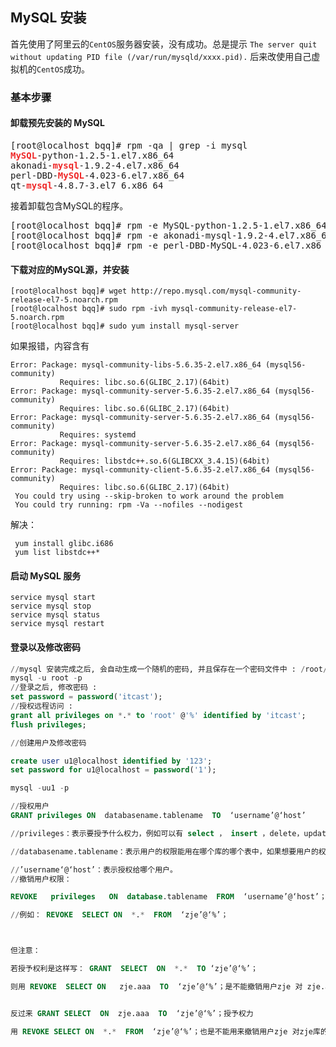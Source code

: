 ## MySQL 安装
首先使用了阿里云的`CentOS`服务器安装，没有成功。总是提示 `The server quit without updating PID file (/var/run/mysqld/xxxx.pid).`
后来改使用自己虚拟机的`CentOS`成功。
### 基本步骤
#### 卸载预先安装的 MySQL
<pre>[root@localhost bqq]# rpm -qa | grep -i mysql
<font color="#EF2929"><b>MySQL</b></font>-python-1.2.5-1.el7.x86_64
akonadi-<font color="#EF2929"><b>mysql</b></font>-1.9.2-4.el7.x86_64
perl-DBD-<font color="#EF2929"><b>MySQL</b></font>-4.023-6.el7.x86_64
qt-<font color="#EF2929"><b>mysql</b></font>-4.8.7-3.el7_6.x86_64
</pre>

接着卸载包含MySQL的程序。
<pre>[root@localhost bqq]# rpm -e MySQL-python-1.2.5-1.el7.x86_64
[root@localhost bqq]# rpm -e akonadi-mysql-1.9.2-4.el7.x86_64
[root@localhost bqq]# rpm -e perl-DBD-MySQL-4.023-6.el7.x86_64
</pre>

#### 下载对应的MySQL源，并安装
```shell
[root@localhost bqq]# wget http://repo.mysql.com/mysql-community-release-el7-5.noarch.rpm
[root@localhost bqq]# sudo rpm -ivh mysql-community-release-el7-5.noarch.rpm
[root@localhost bqq]# sudo yum install mysql-server
```
如果报错，内容含有
``` shell
Error: Package: mysql-community-libs-5.6.35-2.el7.x86_64 (mysql56-community)
           Requires: libc.so.6(GLIBC_2.17)(64bit)
Error: Package: mysql-community-server-5.6.35-2.el7.x86_64 (mysql56-community)
           Requires: libc.so.6(GLIBC_2.17)(64bit)
Error: Package: mysql-community-server-5.6.35-2.el7.x86_64 (mysql56-community)
           Requires: systemd
Error: Package: mysql-community-server-5.6.35-2.el7.x86_64 (mysql56-community)
           Requires: libstdc++.so.6(GLIBCXX_3.4.15)(64bit)
Error: Package: mysql-community-client-5.6.35-2.el7.x86_64 (mysql56-community)
           Requires: libc.so.6(GLIBC_2.17)(64bit)
 You could try using --skip-broken to work around the problem
 You could try running: rpm -Va --nofiles --nodigest
```

解决：
``` shell
 yum install glibc.i686
 yum list libstdc++*
```
#### 启动 MySQL 服务
``` shell
service mysql start
service mysql stop
service mysql status
service mysql restart
```
#### 登录以及修改密码
``` sql
//mysql 安装完成之后, 会自动生成一个随机的密码, 并且保存在一个密码文件中 : /root/.mysql_secret
mysql -u root -p
//登录之后, 修改密码 :
set password = password('itcast');
//授权远程访问 :
grant all privileges on *.* to 'root' @'%' identified by 'itcast';
flush privileges;
```

```sql
//创建用户及修改密码

create user u1@localhost identified by '123';
set password for u1@localhost = password('1');

mysql -uu1 -p
```

```sql
//授权用户
GRANT privileges ON  databasename.tablename  TO  ‘username’@‘host’

//privileges：表示要授予什么权力，例如可以有 select ， insert ，delete，update等，如果要授予全部权力，则填 ALL

//databasename.tablename：表示用户的权限能用在哪个库的哪个表中，如果想要用户的权限很作用于所有的数据库所有的表，则填 *.*，*是一个通配符，表示全部。

//’username‘@‘host’：表示授权给哪个用户。
//撤销用户权限：

REVOKE   privileges   ON  database.tablename  FROM  ‘username’@‘host’；

//例如： REVOKE  SELECT ON  *.*  FROM  ‘zje’@‘%’；



但注意：

若授予权利是这样写： GRANT  SELECT  ON  *.*  TO ‘zje’@‘%’；

则用 REVOKE  SELECT ON   zje.aaa  TO  ‘zje’@‘%’；是不能撤销用户zje 对 zje.aaa 中的SELECT 权利的。


反过来 GRANT SELECT  ON  zje.aaa  TO  ‘zje’@‘%’；授予权力

用 REVOKE SELECT ON  *.*  FROM  ‘zje’@‘%’；也是不能用来撤销用户zje 对zje库的aaa表的SELECT 权利的

```
